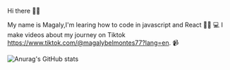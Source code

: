 Hi there 👋🏻

My name is Magaly,I'm learing how to code in javascript and React 👩🏻‍ 💻  I make videos about my journey on Tiktok https://www.tiktok.com/@magalybelmontes77?lang=en. 📹 

![Anurag's GitHub stats](https://github-readme-stats.vercel.app/api?mbelmontes7=anuraghazra&theme=dark&show_icons=true)
